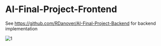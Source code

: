 # AI-Final-Project-Frontend

See https://github.com/RDanover/AI-Final-Project-Backend for backend implementation

![1](https://github.com/RDanover/AI-Final-Project-Frontend/assets/60625627/887c94e8-086f-4dac-a057-bf31d6b2b3c5)
